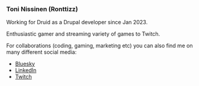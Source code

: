 ### Toni Nissinen (Ronttizz)

Working for Druid as a Drupal developer since Jan 2023.

Enthusiastic gamer and streaming variety of games to Twitch.

For collaborations (coding, gaming, marketing etc) you can also find me on many different social media:

- [Bluesky]([https://www.twitter.com/ronttizz](https://bsky.app/profile/toni.bluesky.druid.fi))
- [LinkedIn](https://www.linkedin.com/in/toni-nissinen/)
- [Twitch](https://www.twitch.tv/ronttizz)
